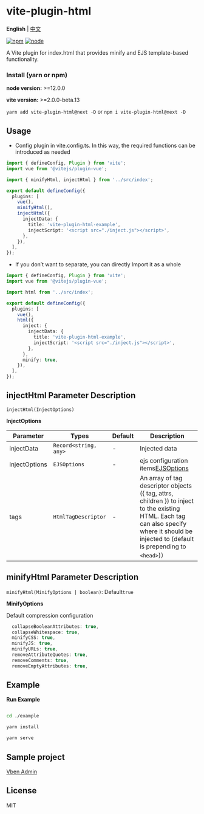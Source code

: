 # vite-plugin-html

**English** | [中文](./README.zh_CN.md)

[![npm][npm-img]][npm-url] [![node][node-img]][node-url]

A Vite plugin for index.html that provides minify and EJS template-based functionality.

### Install (yarn or npm)

**node version:** >=12.0.0

**vite version:** >=2.0.0-beta.13

`yarn add vite-plugin-html@next -D` or `npm i vite-plugin-html@next -D`

## Usage

- Config plugin in vite.config.ts. In this way, the required functions can be introduced as needed

```ts
import { defineConfig, Plugin } from 'vite';
import vue from '@vitejs/plugin-vue';

import { minifyHtml, injectHtml } from '../src/index';

export default defineConfig({
  plugins: [
    vue(),
    minifyHtml(),
    injectHtml({
      injectData: {
        title: 'vite-plugin-html-example',
        injectScript: '<script src="./inject.js"></script>',
      },
    }),
  ],
});
```

- If you don’t want to separate, you can directly Import it as a whole

```ts
import { defineConfig, Plugin } from 'vite';
import vue from '@vitejs/plugin-vue';

import html from '../src/index';

export default defineConfig({
  plugins: [
    vue(),
    html({
      inject: {
        injectData: {
          title: 'vite-plugin-html-example',
          injectScript: '<script src="./inject.js"></script>',
        },
      },
      minify: true,
    }),
  ],
});
```

## injectHtml Parameter Description

`injectHtml(InjectOptions)`

**InjectOptions**

| Parameter | Types | Default | Description |
| --- | --- | --- | --- |
| injectData | `Record<string, any>` | - | Injected data |
| injectOptions | `EJSOptions` | - | ejs configuration items[EJSOptions](https://github.com/mde/ejs#options) |
| tags | `HtmlTagDescriptor` | - | An array of tag descriptor objects ({ tag, attrs, children }) to inject to the existing HTML. Each tag can also specify where it should be injected to (default is prepending to `<head>`)） |

## minifyHtml Parameter Description

`minifyHtml(MinifyOptions | boolean)`: Default`true`

**MinifyOptions**

Default compression configuration

```ts
  collapseBooleanAttributes: true,
  collapseWhitespace: true,
  minifyCSS: true,
  minifyJS: true,
  minifyURLs: true,
  removeAttributeQuotes: true,
  removeComments: true,
  removeEmptyAttributes: true,
```

## Example

**Run Example**

```bash

cd ./example

yarn install

yarn serve

```

## Sample project

[Vben Admin](https://github.com/anncwb/vue-vben-admin)

## License

MIT

[npm-img]: https://img.shields.io/npm/v/vite-plugin-html.svg
[npm-url]: https://npmjs.com/package/vite-plugin-html
[node-img]: https://img.shields.io/node/v/vite-plugin-html.svg
[node-url]: https://nodejs.org/en/about/releases/
